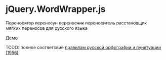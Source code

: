 # jQuery.WordWrapper.js
~~Переносятор~~ ~~перенесун~~ ~~переносчик~~ ~~переноситель~~ расстановщик мягких переносов для русского языка

[Демо](http://ohar.github.io/jQuery.WordWrapper.js/)

TODO: полное соответсвие [правилам русской орфографии и пунктуации (1956)](http://www.gramota.ru/spravka/rules?rub=perenos)
